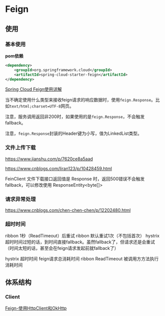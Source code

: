 # Feign

## 使用

### 基本使用

**pom依赖**

```xml
<dependency>
    <groupId>org.springframework.cloud</groupId>
    <artifactId>spring-cloud-starter-feign</artifactId>
</dependency>
```

[Spring Cloud Feign使用详解](https://www.jianshu.com/p/59295c91dde7)

当不确定使用什么类型来接收feign请求的响应数据时，使用`feign.Response`。比如`text/html;charset=UTF-8`网页。

注意，服务调用返回非200时，如果使用的是`feign.Response`，不会触发fallback。

注意，`feign.Response`封装的Header键为小写，值为LinkedList类型。

### 文件上传下载

https://www.jianshu.com/p/7620ce8a5aad

https://www.cnblogs.com/liran123/p/10428459.html

FeinClient 文件下载接口返回值是 Response 时，返回500错误不会触发 fallback，可以修改使用 ResponseEntity<byte[]>

### 请求异常处理

https://www.cnblogs.com/chen-chen-chen/p/12202480.html



### 超时时间

ribbon 1秒（ReadTimeout）后重试
ribbon 默认重试1次（不包括首次）
hystrix 超时时间过短的话，到时间直接fallback。虽然fallback了，但请求还是会重试（时间太短的话，甚至会在feign请求发起前就fallback了）

hystrix 超时时间 feign请求总消耗时间
ribbon ReadTimeout 被调用方方法执行消耗时间

## 体系结构

### Client

[Feign-使用HttpClient和OkHttp](https://blog.csdn.net/u010277958/article/details/88730889)

